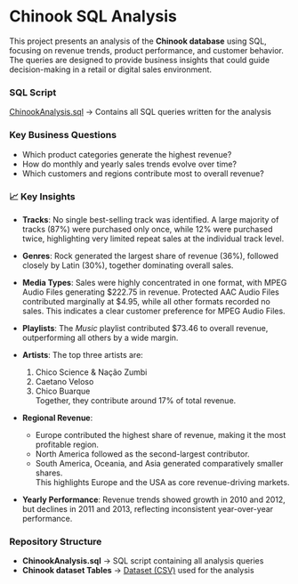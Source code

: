 # Chinook SQL Analysis  

This project presents an analysis of the **Chinook database** using SQL, focusing on revenue trends, product performance, and customer behavior. The queries are designed to provide business insights that could guide decision-making in a retail or digital sales environment.  

### SQL Script  
[ChinookAnalysis.sql](./ChinookAnalysis.sql) → Contains all SQL queries written for the analysis  

### Key Business Questions  
- Which product categories generate the highest revenue?  
- How do monthly and yearly sales trends evolve over time?  
- Which customers and regions contribute most to overall revenue?  

### 📈 Key Insights

- **Tracks**: No single best-selling track was identified. A large majority of tracks (87%) were purchased only once, while 12% were purchased twice, highlighting very limited repeat sales at the individual track level.  

- **Genres**: Rock generated the largest share of revenue (36%), followed closely by Latin (30%), together dominating overall sales.  

- **Media Types**: Sales were highly concentrated in one format, with MPEG Audio Files generating $222.75 in revenue. Protected AAC Audio Files contributed marginally at $4.95, while all other formats recorded no sales. This indicates a clear customer preference for MPEG Audio Files.  

- **Playlists**: The *Music* playlist contributed $73.46 to overall revenue, outperforming all others by a wide margin.  

- **Artists**: The top three artists are:  
  1. Chico Science & Nação Zumbi  
  2. Caetano Veloso  
  3. Chico Buarque  
  Together, they contribute around 17% of total revenue.  

- **Regional Revenue**:  
  - Europe contributed the highest share of revenue, making it the most profitable region.  
  - North America followed as the second-largest contributor.  
  - South America, Oceania, and Asia generated comparatively smaller shares.  
  This highlights Europe and the USA as core revenue-driving markets.  

- **Yearly Performance**: Revenue trends showed growth in 2010 and 2012, but declines in 2011 and 2013, reflecting inconsistent year-over-year performance.  

 

### Repository Structure  
- **ChinookAnalysis.sql** → SQL script containing all analysis queries  
- **Chinook dataset Tables** → [Dataset (CSV)](https://www.kaggle.com/datasets/anurag629/chinook-csv-dataset/data) used for the analysis  


